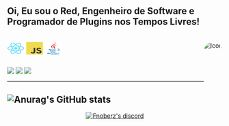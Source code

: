 ## Oi, Eu sou o Red, Engenheiro de Software e Programador de Plugins nos Tempos Livres!
  
<div style="display: inline_block"><br>
  <img align="center" alt="React" height="30" width="40" src="https://raw.githubusercontent.com/devicons/devicon/master/icons/react/react-original.svg">
  <img align="center" alt="JS" height="30" width="40" src="https://raw.githubusercontent.com/devicons/devicon/master/icons/javascript/javascript-original.svg">
  <img align="center" alt="Java" height="30" width="40" src="https://raw.githubusercontent.com/devicons/devicon/master/icons/java/java-original.svg">
  <img align="right" alt="Icon" height="150" style="border-radius:50px;" src="https://cdn.discordapp.com/attachments/1066165254377177230/1076498509626347630/12096.png">
</div>
  
  ##
 
<div> 
  <a href="" target="_blank"><img src="https://img.shields.io/badge/YouTube-FF0000?style=for-the-badge&logo=youtube&logoColor=white" target="_blank"></a>
 <a href="https://discord.gg/ZMdW8GndZt" target="_blank"><img src="https://img.shields.io/badge/Discord-7289DA?style=for-the-badge&logo=discord&logoColor=white" target="_blank"></a> 
  <a href = "mailto:luizandrearaujosilva.ge@gmail.com"><img src="https://img.shields.io/badge/-Gmail-%23333?style=for-the-badge&logo=gmail&logoColor=white" target="_blank"></a>
  
  
</div>

---
![Anurag's GitHub stats](https://github-readme-stats.vercel.app/api?username=LuizArauj&show_icons=true&theme=dark)
---

  <p align="center">
    <a href="https://discord.com/users/1057434519143190598">
        <img title="Red_ Discord" alt="Fnoberz's discord" src="https://discord.c99.nl/widget/theme-3/1057434519143190598.png"/>
    </a>
</p> 
